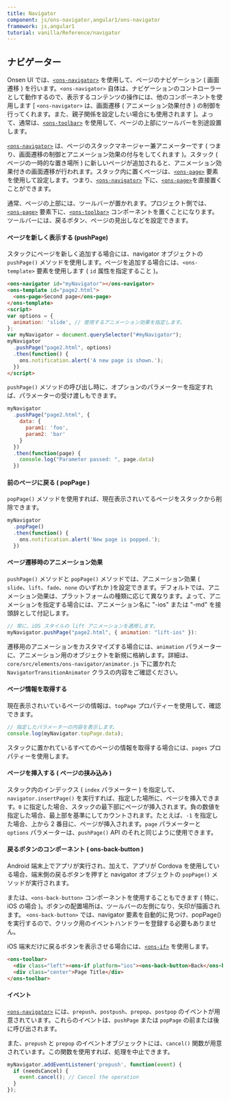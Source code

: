 ```yaml
---
title: Navigator
component: js/ons-navigator,angular1/ons-navigator
framework: js,angular1
tutorial: vanilla/Reference/navigator
---
```


## ナビゲーター

Onsen UI では、[`<ons-navigator>`](/v2/docs/js/ons-navigator.html) を使用して、ページのナビゲーション ( 画面遷移 ) を行います。`<ons-navigator>` 自体は、ナビゲーションのコントローラーとして動作するので、表示するコンテンツの操作には、他のコンポーネントを使用します [ `<ons-navigator>` は、画面遷移 ( アニメーション効果付き ) の制御を行ってくれます。また、親子関係を設定したい場合にも使用されます ]。よって、通常は、[`<ons-toolbar>`](/v2/docs/js/ons-toolbar.html) を使用して、ページの上部にツールバーを別途設置します。

[`<ons-navigator>`](/v2/docs/js/ons-navigator.html) は、ページのスタックマネージャー兼アニメーターです ( つまり、画面遷移の制御とアニメーション効果の付与をしてくれます )。スタック ( ページの一時的な置き場所 ) に新しいページが追加されると、アニメーション効果付きの画面遷移が行われます。スタック内に置くページは、[`<ons-page>`](/v2/docs/js/ons-page.html) 要素を使用して設定します。つまり、[`<ons-navigator>`](/v2/docs/js/ons-navigator.html) 下に、[`<ons-page>`](/v2/docs/js/ons-page.html)を直接置くことができます。

通常、ページの上部には、ツールバーが置かれます。プロジェクト側では、[`<ons-page>`](/v2/docs/js/ons-page.html) 要素下に、[`<ons-toolbar>`](/v2/docs/js/ons-toolbar.html) コンポーネントを置くことになります。ツールバーには、戻るボタン、ページの見出しなどを設定できます。

#### ページを新しく表示する (pushPage)

スタックにページを新しく追加する場合には、navigator オブジェクトの `pushPage()` メソッドを使用します。ページを追加する場合には、`<ons-template>` 要素を使用します ( `id` 属性を指定すること )。

```html
<ons-navigator id="myNavigator"></ons-navigator>
<ons-template id="page2.html">
  <ons-page>Second page</ons-page>
</ons-template>
<script>
var options = {
  animation: 'slide', // 使用するアニメーション効果を指定します。
};
var myNavigator = document.querySelector("#myNavigator");
myNavigator
  .pushPage("page2.html", options)
  .then(function() {
    ons.notification.alert('A new page is shown.');
  })
</script>
```

`pushPage()` メソッドの呼び出し時に、オプションのパラメーターを指定すれば、パラメーターの受け渡しもできます。

``` javascript
myNavigator
  .pushPage("page2.html", {
    data: {
      param1: 'foo',
      param2: 'bar'
    }
  })
  .then(function(page) {
    console.log("Parameter passed: ", page.data)
  })
```

#### 前のページに戻る ( popPage )

`popPage()` メソッドを使用すれば、現在表示されいてるページをスタックから削除できます。

``` javascript
myNavigator
  .popPage()
  .then(function() {
    ons.notification.alert('New page is popped.');
  })
```

#### ページ遷移時のアニメーション効果

`pushPage()` メソッドと `popPage()` メソッドでは、アニメーション効果 ( `slide`、`lift`、`fade`、`none` のいずれか )を設定できます。デフォルトでは、アニメーション効果は、プラットフォームの種類に応じて異なります。よって、アニメーションを指定する場合には、アニメーション名に "-ios" または "-md" を接頭辞として付記します。

```javascript
// 常に、iOS スタイルの lift アニメーションを適用します。
myNavigator.pushPage("page2.html", { animation: "lift-ios" }):
```

遷移用のアニメーションをカスタマイズする場合には、`animation` パラメーターに、アニメーション用のオブジェクトを新規に格納します。詳細は、`core/src/elements/ons-navigator/animator.js` 下に置かれた `NavigatorTransitionAnimator` クラスの内容をご確認ください。

#### ページ情報を取得する

現在表示されいているページの情報は、`topPage` プロパティーを使用して、確認できます。

```javascript
// 指定したパラメーターの内容を表示します。
console.log(myNavigator.topPage.data);
```

スタックに置かれているすべてのページの情報を取得する場合には、`pages` プロパティーを使用します。

#### ページを挿入する ( ページの挟み込み )

スタック内のインデックス ( `index` パラメーター ) を指定して、`navigator.insertPage()` を実行すれば、指定した場所に、ページを挿入できます。`0` に指定した場合、スタックの最下部にページが挿入されます。負の数値を指定した場合、最上部を基準にしてカウントされます。たとえば、`-1` を指定した場合、上から 2 番目に、ページが挿入されます。`page` パラメーターと `options` パラメーターは、`pushPage()` API のそれと同じように使用できます。

#### 戻るボタンのコンポーネント ( ons-back-button )

Android 端末上でアプリが実行され、加えて、アプリが Cordova を使用している場合、端末側の戻るボタンを押すと navigator オブジェクトの `popPage()` メソッドが実行されます。

または、`<ons-back-button>` コンポーネントを使用することもできます ( 特に、iOS の場合 )。ボタンの配置場所は、ツールバーの左側になり、矢印が描画されます。 `<ons-back-button>` では、navigator 要素を自動的に見つけ、popPage() を実行するので、クリック用のイベントハンドラーを登録する必要もありません。

iOS 端末だけに戻るボタンを表示させる場合には、[`<ons-if>`](/v2/docs/js/ons-if.html) を使用します。

```html
<ons-toolbar>
  <div class="left"><ons-if platform="ios"><ons-back-button>Back</ons-back-button></ons-if></div>
  <div class="center">Page Title</div>
</ons-toolbar>
```

#### イベント

[`<ons-navigator>`](/v2/docs/js/ons-navigator.html) には、`prepush`、`postpush`、`prepop`、`postpop` のイベントが用意されています。これらのイベントは、`pushPage` または `popPage` の前または後に呼び出されます。

また、`prepush` と `prepop` のイベントオブジェックトには、`cancel()` 関数が用意されています。この関数を使用すれば、処理を中止できます。

```javascript
myNavigator.addEventListener('prepush', function(event) {
  if (needsCancel) {
    event.cancel(); // Cancel the operation
  }
});
```

